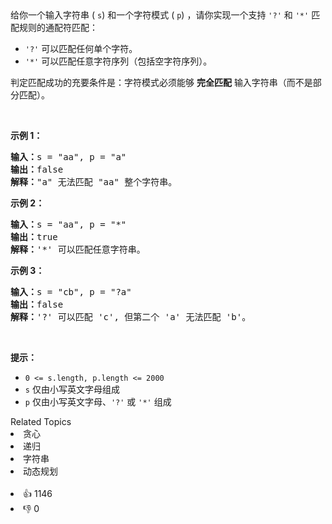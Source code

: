 <div class="title__3Vvk">
 给你一个输入字符串 (
 <code>s</code>) 和一个字符模式 (
 <code>p</code>) ，请你实现一个支持 
 <code>'?'</code> 和 
 <code>'*'</code> 匹配规则的通配符匹配：
</div>

<ul> 
 <li class="title__3Vvk"><code>'?'</code> 可以匹配任何单个字符。</li> 
 <li class="title__3Vvk"><code>'*'</code> 可以匹配任意字符序列（包括空字符序列）。</li> 
</ul>

<div class="original__bRMd"> 
 <div> 
  <p>判定匹配成功的充要条件是：字符模式必须能够 <strong>完全匹配</strong> 输入字符串（而不是部分匹配）。</p> 
 </div> 
</div> &nbsp;

<p><strong class="example">示例 1：</strong></p>

<pre>
<strong>输入：</strong>s = "aa", p = "a"
<strong>输出：</strong>false
<strong>解释：</strong>"a" 无法匹配 "aa" 整个字符串。
</pre>

<p><strong class="example">示例 2：</strong></p>

<pre>
<strong>输入：</strong>s = "aa", p = "*"
<strong>输出：</strong>true
<strong>解释：</strong>'*' 可以匹配任意字符串。
</pre>

<p><strong class="example">示例 3：</strong></p>

<pre>
<strong>输入：</strong>s = "cb", p = "?a"
<strong>输出：</strong>false
<strong>解释：</strong>'?' 可以匹配 'c', 但第二个 'a' 无法匹配 'b'。
</pre>

<p>&nbsp;</p>

<p><strong>提示：</strong></p>

<ul> 
 <li><code>0 &lt;= s.length, p.length &lt;= 2000</code></li> 
 <li><code>s</code> 仅由小写英文字母组成</li> 
 <li><code>p</code> 仅由小写英文字母、<code>'?'</code> 或 <code>'*'</code> 组成</li> 
</ul>

<div><div>Related Topics</div><div><li>贪心</li><li>递归</li><li>字符串</li><li>动态规划</li></div></div><br><div><li>👍 1146</li><li>👎 0</li></div>